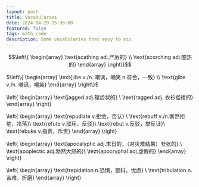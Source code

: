 ```yaml
---
layout: post
title: Vocabularies
date: 2024-04-29 15:36:00
featured: false
tags: math code
description: Some vocabularies that easy to mix
---
```


$$\left\{ \begin{array}
\text{scathing adj.严厉的} \\
\text{scorching adj.酷热的}
\end{array} \right\}$$

$\left\{ \begin{array}
\text{jibe v./n. 嘲讽，嘲笑 n.符合，一致} \\
\text{gibe v./n. 嘲讽，嘲笑}
\end{array} \right\}$

\left\{ \begin{array}
\text{jagged adj.锯齿状的} \\
\text{ragged adj. 衣衫褴褛的}
\end{array} \right\}

\left\{ \begin{array}
\text{repudiate v.拒绝，否认} \\
\text{rebuff v./n.断然拒绝，冷落}\\
\text{refute v.驳斥，反驳}\\
\text{rebut v.反驳，举反证}\\
\text{rebuke v.指责，斥责}
\end{array} \right\}

\left\{ \begin{array}
\text{apocalyptic adj.末日的，（对灾难结果）夸张的} \\
\text{apoplectic adj.勃然大怒的}\\
\tezt{apocryphal adj.虚假的}
\end{array} \right\}

\left\{ \begin{array}
\text{trepidation n.恐惧，颤抖，忧虑} \\
\text{tribulation n.苦难，折磨}
\end{array} \right\}
